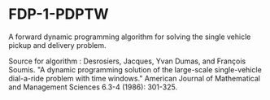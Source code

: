 # FDP-1-PDPTW
A forward dynamic programming algorithm for solving the single vehicle pickup and delivery problem.


Source for algorithm :
Desrosiers, Jacques, Yvan Dumas, and François Soumis. "A dynamic programming solution of the large-scale single-vehicle dial-a-ride problem with time windows." American Journal of Mathematical and Management Sciences 6.3-4 (1986): 301-325. 
